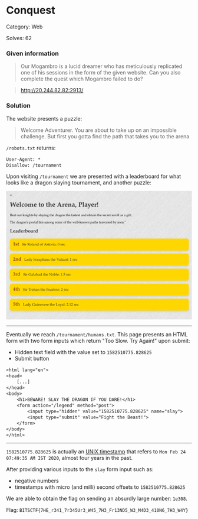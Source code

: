 # Conquest

Category: Web

Solves: 62

### Given information

> Our Mogambro is a lucid dreamer who has meticulously replicated one of his sessions in the form of the given website. Can you also complete the quest which Mogambro failed to do?

> http://20.244.82.82:2913/

### Solution

The website presents a puzzle:

> Welcome Adventurer. You are about to take up on an impossible challenge.
> But first you gotta find the path that takes you to the arena

`/robots.txt` returns:

```
User-Agent: *
Disallow: /tournament
```

Upon visiting `/tournament` we are presented with a leaderboard for what looks like a dragon slaying tournament, and another puzzle:

![Dragon slayers leaderboard](./images/leaderboard.png)

---

Eventually we reach `/tournament/humans.txt`. This page presents an HTML form with two form inputs which return "Too Slow. Try Again!" upon submit:

-   Hidden text field with the value set to `1582510775.828625`
-   Submit button

```
<html lang="en">
<head>
    [...]
</head>
<body>
    <h1>BEWARE! SLAY THE DRAGON IF YOU DARE!</h1>
    <form action="/legend" method="post">
        <input type="hidden" value="1582510775.828625" name="slay">
        <input type="submit" value="Fight the Beast!">
    </form>
</body>
</html>
```

---

`1582510775.828625` is actually an [UNIX timestamp](https://en.wikipedia.org/wiki/Unix_time#Definition) that refers to `Mon Feb 24 07:49:35 AM IST 2020`, almost four years in the past.

After providing various inputs to the `slay` form input such as:

-   negative numbers
-   timestamps with micro (and milli) second offsets to `1582510775.828625`

We are able to obtain the flag on sending an absurdly large number: `1e308`.

Flag: `BITSCTF{7HE_r341_7r345Ur3_W45_7H3_Fr13ND5_W3_M4D3_410N6_7H3_W4Y}`
